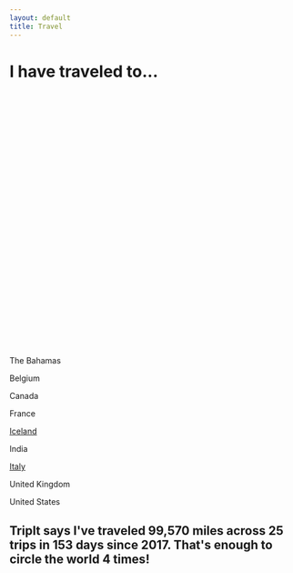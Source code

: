 ```yaml
---
layout: default
title: Travel
---
```


<div id="home">
  <h1>I have traveled to...</h1>

  <script src="https://www.amcharts.com/lib/3/ammap.js" type="text/javascript"></script>
  <script src="https://www.amcharts.com/lib/3/maps/js/worldHigh.js" type="text/javascript"></script>
  <script src="https://www.amcharts.com/lib/3/themes/dark.js" type="text/javascript"></script>
  <div id="mapdiv" style="width: 600px; height: 450px;"></div>
  <script type="text/javascript">
  var map = AmCharts.makeChart("mapdiv",{
  type: "map",
  theme: "dark",
  projection: "mercator",
  panEventsEnabled : true,
  backgroundColor : "#535364",
  backgroundAlpha : 1,
  zoomControl: {
  zoomControlEnabled : true
  },
  dataProvider : {
  map : "worldHigh",
  getAreasFromMap : true,
  areas :
  [
    {
      "id": "BE",
      "showAsSelected": true
    },
    {
      "id": "FR",
      "showAsSelected": true
    },
    {
      "id": "IS",
      "showAsSelected": true
    },
    {
      "id": "IT",
      "showAsSelected": true
    },
    {
      "id": "GB",
      "showAsSelected": true
    },
    {
      "id": "VA",
      "showAsSelected": true
    },
    {
      "id": "BS",
      "showAsSelected": true
    },
    {
      "id": "CA",
      "showAsSelected": true
    },
    {
      "id": "US",
      "showAsSelected": true
    },
    {
      "id": "IN",
      "showAsSelected": true
    }
  ]
  },
  areasSettings : {
  autoZoom : true,
  color : "#B4B4B7",
  colorSolid : "#3c7",
  selectedColor : "#3c7",
  outlineColor : "#666666",
  rollOverColor : "#9EC2F7",
  rollOverOutlineColor : "#000000"
  }
  });
  </script>

  <p>The Bahamas</p>
  <p>Belgium</p>
  <p>Canada</p>
  <p>France</p>
  <p><a href="/books/iceland">Iceland</a></p>
  <p>India</p>
  <p><a href="/books/italy">Italy</a></p>
  <p>United Kingdom</p>
  <p>United States</p>

</div>

<h2>TripIt says I've traveled 99,570 miles across 25 trips in 153 days since 2017. That's enough to circle the world 4 times!</h2>
